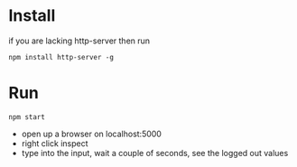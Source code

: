# Install

if you are lacking http-server then run

```
npm install http-server -g
```

# Run

```
npm start
```

* open up a browser on localhost:5000
* right click inspect
* type into the input, wait a couple of seconds, see the logged out values
